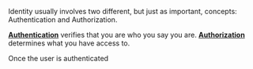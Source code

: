 Identity usually involves two different, but just as important, concepts: Authentication and Authorization. 

**[Authentication](Authentication.md)** verifies that you are who you say you are.
**[Authorization](Authorization.md)** determines what you have access to.

Once the user is authenticated 